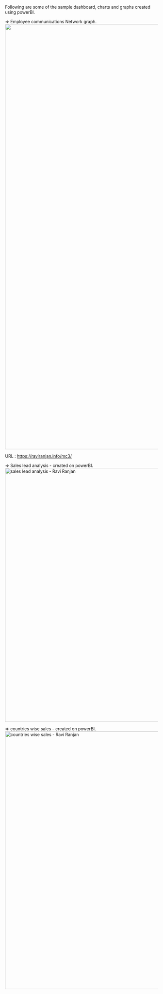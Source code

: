 Following are some of the sample dashboard, charts and graphs created using powerBI.

=> Employee communications Network graph.
<img width="1400" alt="" src="https://github.com/user-attachments/assets/10bcbcc3-a4a7-4632-81d8-9c4c7237a2e4">

URL : https://raviranjan.info/mc3/

=> Sales lead analysis - created on powerBI. 
<img width="836" alt="sales lead analysis - Ravi Ranjan" src="https://github.com/user-attachments/assets/9aaaab14-31bb-4f2c-a718-b2096e83d132">

=> countries wise sales - created on powerBI. 
<img width="849" alt="countries wise sales - Ravi Ranjan" src="https://github.com/user-attachments/assets/123a7e44-a710-4de8-9477-cfedd54bb895">

